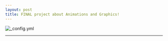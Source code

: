 ```yaml
---
layout: post
title: FINAL project about Animations and Graphics!
---
```


![_config.yml](http://www.snhu.edu/~/media/images/default-video-teaser-image/online-graphic-design-ba-program-video.jpg)

___

